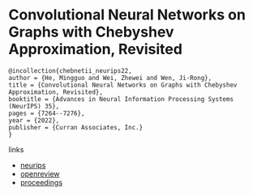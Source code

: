 # Convolutional Neural Networks on Graphs with Chebyshev Approximation, Revisited

```
@incollection{chebnetii_neurips22,
author = {He, Mingguo and Wei, Zhewei and Wen, Ji-Rong},
title = {Convolutional Neural Networks on Graphs with Chebyshev Approximation, Revisited},
booktitle = {Advances in Neural Information Processing Systems (NeurIPS) 35},
pages = {7264--7276},
year = {2022},
publisher = {Curran Associates, Inc.}
}
```

links
- [neurips](https://nips.cc/Conferences/2022/Schedule?showEvent=54348)
- [openreview](https://openreview.net/forum?id=jxPJ4QA0KAb)
- [proceedings](https://papers.nips.cc//paper_files/paper/2022/hash/2f9b3ee2bcea04b327c09d7e3145bd1e-Abstract-Conference.html)
